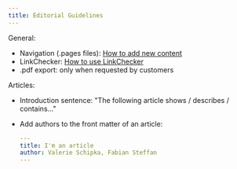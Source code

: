 ```yaml
---
title: Editorial Guidelines
---
```


General:

- Navigation (.pages files): [How to add new content](files-and-folders.md/#how-to-add-new-content)
- LinkChecker: [How to use LinkChecker](linkchecker.md/#how-to-use-linkchecker) 
- .pdf export: only when requested by customers
	
Articles:

- Introduction sentence: "The following article shows / describes / contains..."
- Add authors to the front matter of an article:

	``` yaml
	--- 
	title: I'm an article
	author: Valerie Schipka, Fabian Steffan
	---
	```
	
